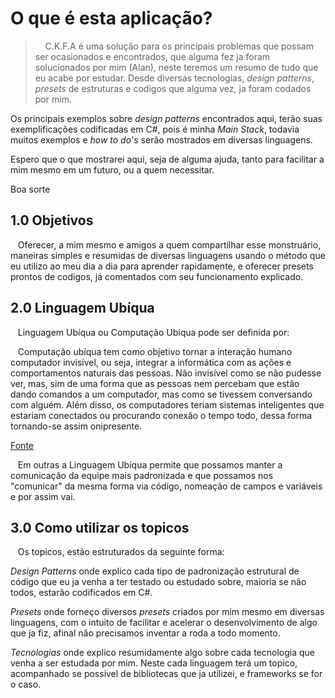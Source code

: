 # O que é esta aplicação?

> &nbsp;&nbsp;&nbsp; C.K.F.A é uma solução para os principais problemas que possam ser ocasionados e encontrados, que alguma fez ja foram solucionados por mim (Alan), neste teremos um resumo de tudo que eu acabe por estudar. Desde diversas tecnologias, _design patterns_, _presets_ de estruturas e codigos que alguma vez, ja foram codados por mim.

Os principais exemplos sobre _*design patterns*_ encontrados aqui, terão suas exemplificações codificadas em C#, pois é minha _*Main Stack*_, todavia muitos exemplos e _how to do_'s serão mostrados em diversas linguagens.

Espero que o que mostrarei aqui, seja de alguma ajuda, tanto para facilitar a mim mesmo em um futuro, ou a quem necessitar.

Boa sorte


## 1.0 Objetivos

&nbsp;&nbsp;&nbsp;Oferecer, a mim mesmo e amigos a quem compartilhar esse monstruário, maneiras simples e resumidas de diversas linguagens usando o método que eu utilizo ao meu dia a dia para aprender rapidamente, e oferecer presets prontos de codigos, já comentados com seu funcionamento explicado.

## 2.0 Linguagem Ubíqua

&nbsp;&nbsp;&nbsp;Linguagem Ubíqua ou Computação Ubíqua pode ser definida por:

&nbsp;&nbsp;&nbsp;Computação ubíqua tem como objetivo tornar a interação humano computador invisível, ou seja, integrar a informática com as ações e comportamentos naturais das pessoas. Não invisível como se não pudesse ver, mas, sim de uma forma que as pessoas nem percebam que estão dando comandos a um computador, mas como se tivessem conversando com alguém. Além disso, os computadores teriam sistemas inteligentes que estariam conectados ou procurando conexão o tempo todo, dessa forma tornando-se assim onipresente.

[Fonte](https://pt.wikipedia.org/wiki/Computa%C3%A7%C3%A3o_ub%C3%ADqua*)

&nbsp;&nbsp;&nbsp;Em outras a Linguagem Ubíqua permite que possamos manter a comunicação da equipe mais padronizada e que possamos nos "comunicar" da mesma forma via código, nomeação de campos e variáveis e por assim vai.


## 3.0 Como utilizar os topicos

&nbsp;&nbsp;&nbsp;Os topicos, estão estruturados da seguinte forma:

_Design Patterns_ onde explico cada tipo de padronização estrutural de código que eu ja venha a ter testado ou estudado sobre, maioria se não todos, estarão codificados em C#.

_Presets_ onde forneço diversos _presets_ criados por mim mesmo em diversas linguagens, com o intuito de facilitar e acelerar o desenvolvimento de algo que ja fiz, afinal não precisamos inventar a roda a todo momento.

_Tecnologias_ onde explico resumidamente algo sobre cada tecnologia que venha a ser estudada por mim. Neste cada linguagem terá um topico, acompanhado se possivel de bibliotecas que ja utilizei, e frameworks se for o caso.